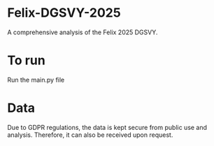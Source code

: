 # Felix-DGSVY-2025
A comprehensive analysis of the Felix 2025 DGSVY. 

# To run
Run the main.py file 

# Data 
Due to GDPR regulations, the data is kept secure from public use and analysis. Therefore, it can also be received upon request. 

